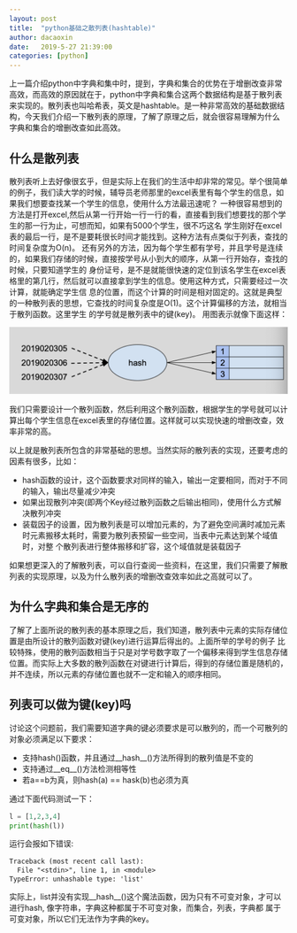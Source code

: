 ```yaml
---
layout: post
title:  "python基础之散列表(hashtable)"
author: dacaoxin
date:   2019-5-27 21:39:00
categories: [python]
---
```


上一篇介绍python中字典和集中时，提到，字典和集合的优势在于增删改查非常高效，而高效的原因就在于，python中字典和集合这两个数据结构是基于散列表
来实现的。散列表也叫哈希表，英文是hashtable。是一种非常高效的基础数据结构，今天我们介绍一下散列表的原理，了解了原理之后，就会很容易理解为什么
字典和集合的增删改查如此高效。

## 什么是散列表

散列表听上去好像很玄乎，但是实际上在我们的生活中却非常的常见。举个很简单的例子，我们读大学的时候，辅导员老师那里的excel表里有每个学生的信息，如
果我们想要查找某一个学生的信息，使用什么方法最迅速呢？
一种很容易想到的方法是打开excel,然后从第一行开始一行一行的看，直接看到我们想要找的那个学生的那一行为止，可想而知，如果有5000个学生，很不巧这名
学生刚好在excel表的最后一行，是不是要耗很长时间才能找到。这种方法有点类似于列表，查找的时间复杂度为O(n)。
还有另外的方法，因为每个学生都有学号，并且学号是连续的，如果我们存储的时候，直接按学号从小到大的顺序，从第一行开始存，查找的时候，只要知道学生的
身份证号，是不是就能很快速的定位到该名学生在excel表格里的第几行，然后就可以直接拿到学生的信息。使用这种方式，只需要经过一次计算，就能确定学生信
息的位置，而这个计算的时间是相对固定的。这就是典型的一种散列表的思想，它查找的时间复杂度是O(1)。这个计算偏移的方法，就相当于散列函数。这里学生
的学号就是散列表中的键(key)。
用图表示就像下面这样：

![hash_table](/images/hashtable/hash.png)

我们只需要设计一个散列函数，然后利用这个散列函数，根据学生的学号就可以计算出每个学生信息在excel表里的存储位置。这样就可以实现快速的增删改查，效
率非常的高。

以上就是散列表所包含的非常基础的思想。当然实际的散列表的实现，还要考虑的因素有很多，比如：
* hash函数的设计，这个函数要求对同样的输入，输出一定要相同，而对于不同的输入，输出尽量减少冲突
* 如果出现散列冲突(即两个Key经过散列函数之后输出相同)，使用什么方式解决散列冲突
* 装载因子的设置，因为散列表是可以增加元素的，为了避免空间满时减加元素时元素搬移太耗时，需要为散列表预留一些空间，当表中元素达到某个域值时，对整
  个散列表进行整体搬移和扩容，这个域值就是装载因子

如果想更深入的了解散列表，可以自行查阅一些资料，在这里，我们只需要了解散列表的实现原理，以及为什么散列表的增删改查效率如此之高就可以了。

## 为什么字典和集合是无序的

了解了上面所说的散列表的基本原理之后，我们知道，散列表中元素的实际存储位置是由所设计的散列函数对键(key)进行运算后得出的。上面所举的学号的例子
比较特殊，使用的散列函数相当于只是对学号数字取了一个偏移来得到学生信息存储位置。而实际上大多数的散列函数在对键进行计算后，得到的存储位置是随机的，
并不连续，所以元素的存储位置也就不一定和输入的顺序相同。

## 列表可以做为键(key)吗

讨论这个问题前，我们需要知道字典的键必须要求是可以散列的，而一个可散列的对象必须满足以下要求：

* 支持hash()函数，并且通过__hash__()方法所得到的散列值是不变的
* 支持通过__eq__()方法检测相等性
* 若a==b为真，则hash(a) == hask(b)也必须为真

通过下面代码测试一下：

```python
l = [1,2,3,4]
print(hash(l))
```
运行会报如下错误:
```plain
Traceback (most recent call last):
  File "<stdin>", line 1, in <module>
TypeError: unhashable type: 'list'
```

实际上，list并没有实现__hash__()这个魔法函数，因为只有不可变对象，才可以进行hash, 像字符串，字典这种都属于不可变对象，而集合，列表，字典都
属于可变对象，所以它们无法作为字典的key。